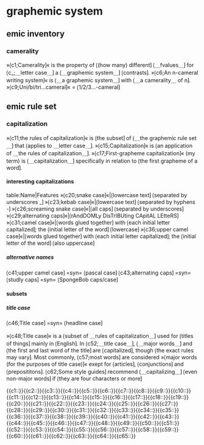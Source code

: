 # graphemic system

## emic inventory

### camerality

»⟮c1;Camerality⟯« is the property of ⟮(how many) different⟯ ⟮＿fvalues＿⟯ for ⟮c_;＿letter case＿⟯ a ⟮＿graphemic system＿⟯ ⟮contrasts⟯.
»⟮c6;An n-cameral writing system⟯« is ⟮＿a graphemic system＿⟯ with ⟮＿a camerality＿ of n⟯.
»⟮c9;Uni/bi/tri...cameral⟯« = ⟮1/2/3...-cameral⟯

## emic rule set

### capitalization

»⟮c11;the rules of capitalization⟯« is ⟮the subset⟯ of ⟮＿the graphemic rule set＿⟯ that ⟮applies to ＿letter case＿⟯.
»⟮c15;Capitalization⟯« is ⟮an application of ＿the rules of capitalization＿⟯.
»⟮c17;First-grapheme capitalization⟯« (my term) is ⟮＿capitalization＿⟯ specifically in relation to ⟮the first grapheme of a word⟯.

#### interesting capitalizations

table:Name|Features
»⟮c20;snake case⟯«|⟮lowercase text⟯ ⟮separated by underscores _⟯
»⟮c23;kebab case⟯«|⟮lowercase text⟯ ⟮separated by hyphens -⟯
»⟮c26;screaming snake case⟯«|⟮all caps⟯ ⟮separated by underscores⟯
»⟮c29;alternating caps⟯«|⟮rAndDOMLy DisTrIBUting CApitAL LEtteRS⟯
»⟮c31;camel case⟯«|⟮words glued together⟯ with ⟮each initial letter capitalized⟯; the ⟮initial letter of the word⟯ ⟮lowercase⟯
»⟮c36;upper camel case⟯«|⟮words glued together⟯ with ⟮each initial letter capitalized⟯; the ⟮initial letter of the word⟯ ⟮also uppercase⟯

##### alternative names

⟮c41;upper camel case⟯ =syn= ⟮pascal case⟯
⟮c43;alternating caps⟯ =syn= ⟮studly caps⟯ =syn= ⟮SpongeBob caps/case⟯

#### subsets

##### title case

⟮c46;Title case⟯ =syn= ⟮headline case⟯

»⟮c48;Title case⟯« is a ⟮subset of ＿rules of capitalization＿⟯ used for ⟮titles of things⟯ mainly in ⟮English⟯.
In ⟮c52;＿title case＿⟯, ⟮＿major words＿⟯ and ⟮the first and last word of the title⟯ are ⟮capitalized⟯, though ⟮the exact rules may vary⟯. 
Most commonly, ⟮c57;most words⟯ are considered »⟮major words (for the purposes of title case)⟯« exept for ⟮articles⟯, ⟮conjunctions⟯ and ⟮preposititons⟯.
⟮c62;Some style guides⟯ recommend ⟮＿capitalizing＿⟯ ⟮even non-major words⟯ if ⟮they are four characters or more⟯

<span class="cloze-dump">{{c1::}}{{c2::}}{{c3::}}{{c4::}}{{c5::}}{{c6::}}{{c7::}}{{c8::}}{{c9::}}{{c10::}}{{c11::}}{{c12::}}{{c13::}}{{c14::}}{{c15::}}{{c16::}}{{c17::}}{{c18::}}{{c19::}}{{c20::}}{{c21::}}{{c22::}}{{c23::}}{{c24::}}{{c25::}}{{c26::}}{{c27::}}{{c28::}}{{c29::}}{{c30::}}{{c31::}}{{c32::}}{{c33::}}{{c34::}}{{c35::}}{{c36::}}{{c37::}}{{c38::}}{{c39::}}{{c40::}}{{c41::}}{{c42::}}{{c43::}}{{c44::}}{{c45::}}{{c46::}}{{c47::}}{{c48::}}{{c49::}}{{c50::}}{{c51::}}{{c52::}}{{c53::}}{{c54::}}{{c55::}}{{c56::}}{{c57::}}{{c58::}}{{c59::}}{{c60::}}{{c61::}}{{c62::}}{{c63::}}{{c64::}}{{c65::}}</span>
